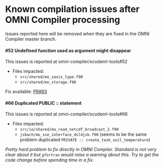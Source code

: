 # Known compilation issues after OMNI Compiler processing

Issues reported here will be removed when they are fixed in the OMNI Compiler
master branch.

#### #52 Undefined function used as argument might disappear
This issues is reported at omni-compiler/xcodeml-tools#52
* Files impacted:
  * `src/shared/mo_zaxis_type.f90`
  * `src/shared/mo_storage.f90`

Fix available: [PR#93](https://github.com/omni-compiler/xcodeml-tools/pull/93)

#### #66 Duplicated PUBLIC :: <id> statement
This issues is reported at omni-compiler/xcodeml-tools#66
* Files impacted:
  * `src/io/shared/mo_read_netcdf_broadcast_2.f90`
  * `jsbach/mo_sse_interface_dsl4jsb.f90` (seems to be the same problem
    duplicated `PRIVATE :: create_task_soil_temperature`)

_Pretty hard problem to fix directly in OMNI Compiler. Standard is not very
clear about it but `gfortran` would raise a warning about this. Try to get
the code change before spending time in a fix._

